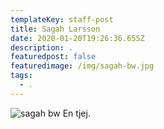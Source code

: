 ```yaml
---
templateKey: staff-post
title: Sagah Larsson
date: 2020-01-20T19:26:36.655Z
description: .
featuredpost: false
featuredimage: /img/sagah-bw.jpg
tags:
  - .
---
```

![sagah bw](/img/sagah-bw.jpg) En tjej.
